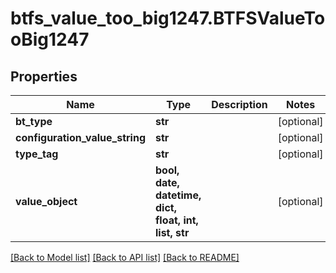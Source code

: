 # btfs_value_too_big1247.BTFSValueTooBig1247

## Properties
Name | Type | Description | Notes
------------ | ------------- | ------------- | -------------
**bt_type** | **str** |  | [optional] 
**configuration_value_string** | **str** |  | [optional] 
**type_tag** | **str** |  | [optional] 
**value_object** | **bool, date, datetime, dict, float, int, list, str** |  | [optional] 

[[Back to Model list]](../README.md#documentation-for-models) [[Back to API list]](../README.md#documentation-for-api-endpoints) [[Back to README]](../README.md)


